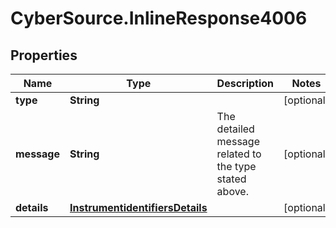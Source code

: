 # CyberSource.InlineResponse4006

## Properties
Name | Type | Description | Notes
------------ | ------------- | ------------- | -------------
**type** | **String** |  | [optional] 
**message** | **String** | The detailed message related to the type stated above. | [optional] 
**details** | [**InstrumentidentifiersDetails**](InstrumentidentifiersDetails.md) |  | [optional] 


